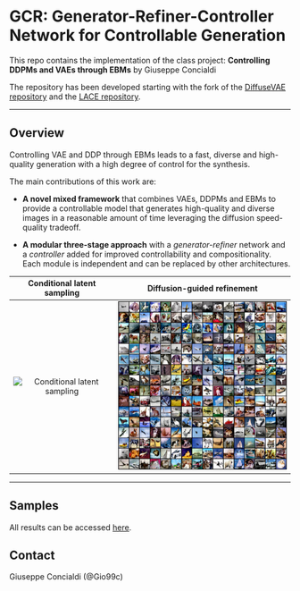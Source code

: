 # GCR: Generator-Refiner-Controller Network for Controllable Generation

This repo contains the implementation of the class project: **Controlling DDPMs and VAEs through EBMs** by Giuseppe Concialdi

The repository has been developed starting with the fork of the [DiffuseVAE repository](https://github.com/kpandey008/DiffuseVAE) and the [LACE repository](https://github.com/NVlabs/LACE).

---
## Overview

Controlling VAE and DDP through EBMs leads to a fast, diverse and high-quality generation with a high degree of control for the synthesis.

The main contributions of this work are:

- **A novel mixed framework** that combines VAEs, DDPMs and EBMs to provide a controllable model that generates high-quality and diverse images in a reasonable amount of time leveraging the diffusion speed-quality tradeoff.

- **A modular three-stage approach** with a *generator-refiner* network and a *controller* added for improved controllability and compositionality. Each module is independent and can be replaced by other architectures.

| Conditional latent sampling | Diffusion-guided refinement  |
|:-------------: |:---------------:|
|![Conditional latent sampling](./assets/control0.gif)|![Diffusion guided refiniment](./assets/refinement0.png)|



---


## Samples
All results can be accessed [here](https://drive.google.com/drive/folders/1FynpfNo702DPJEcbYadQuWozSsWmpx7S?usp=sharing).


## Contact
Giuseppe Concialdi (@Gio99c)
